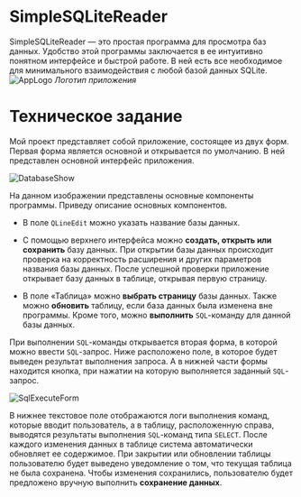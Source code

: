 # SimpleSQLiteReader


SimpleSQLiteReader — это простая программа для просмотра баз данных. Удобство этой программы заключается в ее интуитивно понятном интерфейсе и быстрой работе. В ней есть все необходимое для минимального взаимодействия с любой базой данных SQLite.
![AppLogo](https://i.imgur.com/3gDmbZ3.png)
*Логотип приложения*
# Техническое задание

Мой проект представляет собой приложение, состоящее из двух форм. Первая форма является основной и открывается по умолчанию. В ней представлен основной интерфейс приложения.

![DatabaseShow](https://i.imgur.com/U3e71TW.png)

На данном изображении представлены основные компоненты программы. Приведу описание основных компонентов.


- В поле `QLineEdit` можно указать название базы данных.  

- С помощью верхнего интерфейса можно **создать, открыть или сохранить** базу данных. При открытии базы данных происходит проверка на корректность расширения и других параметров названия базы данных. После успешной проверки приложение открывает базу данных в таблице, открывая первую страницу.  

- В поле «Таблица» можно **выбрать страницу** базы данных. Также можно **обновить** таблицу, если база данных была изменена вне программы. Кроме того, можно **выполнить** `SQL`-команду для данной базы данных.

При выполнении `SQL`-команды открывается вторая форма, в которой можно ввести `SQL`-запрос. Ниже расположено поле, в которое будет выведен результат выполнения запроса. А в нижней части формы находится кнопка, при нажатии на которую выполняется заданный `SQL`-запрос.

![SqlExecuteForm](https://i.imgur.com/YbiW35e.png)

В нижнее текстовое поле отображаются логи выполнения команд, которые вводит пользователь, а в таблицу, расположенную справа, выводятся результаты выполнения `SQL`-команд типа `SELECT`. После каждого изменения данных в таблице система автоматически обновляет ее содержимое. При закрытии или обновлении таблицы пользователю будет выведено уведомление о том, что текущая таблица не была сохранена. Чтобы изменения сохранились, пользователю будет предложено вручную выполнить **сохранение данных**.



